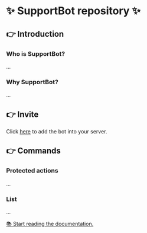 # ✨ SupportBot repository ✨

## 👉 Introduction

### Who is SupportBot?

...

### Why SupportBot?

...

## 👉 Invite

Click [here](https://discord.com/api/oauth2/authorize?client_id=877189956752248832&permissions=8&scope=bot) to add the bot into your server.

## 👉 Commands

### Protected actions

...

### List

...

[📚 Start reading the documentation.](./.github/mds/docs.md)

